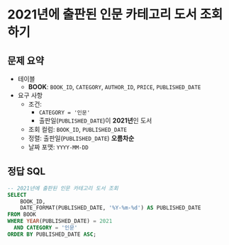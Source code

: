 # 2021년에 출판된 인문 카테고리 도서 조회하기

## 문제 요약

- 테이블
  - **BOOK**: `BOOK_ID`, `CATEGORY`, `AUTHOR_ID`, `PRICE`, `PUBLISHED_DATE`
- 요구 사항
  - 조건:
    - `CATEGORY = '인문'`
    - 출판일(`PUBLISHED_DATE`)이 **2021년**인 도서
  - 조회 컬럼: `BOOK_ID`, `PUBLISHED_DATE`
  - 정렬: 출판일(`PUBLISHED_DATE`) **오름차순**
  - 날짜 포맷: `YYYY-MM-DD`

## 정답 SQL

```sql
-- 2021년에 출판된 인문 카테고리 도서 조회
SELECT
    BOOK_ID,
    DATE_FORMAT(PUBLISHED_DATE, '%Y-%m-%d') AS PUBLISHED_DATE
FROM BOOK
WHERE YEAR(PUBLISHED_DATE) = 2021
  AND CATEGORY = '인문'
ORDER BY PUBLISHED_DATE ASC;
```
